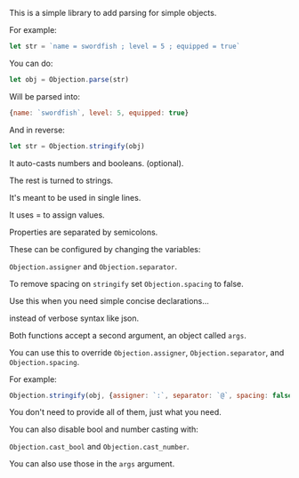 This is a simple library to add parsing for simple objects.

For example:

```js
let str = `name = swordfish ; level = 5 ; equipped = true`
```

You can do:

```js
let obj = Objection.parse(str)
```

Will be parsed into:

```js
{name: `swordfish`, level: 5, equipped: true}
```

And in reverse:

```js
let str = Objection.stringify(obj)
```

It auto-casts numbers and booleans. (optional).

The rest is turned to strings.

It's meant to be used in single lines.

It uses = to assign values.

Properties are separated by semicolons.

These can be configured by changing the variables:

`Objection.assigner` and `Objection.separator`.

To remove spacing on `stringify` set `Objection.spacing` to false.

Use this when you need simple concise declarations...

instead of verbose syntax like json.

Both functions accept a second argument, an object called `args`.

You can use this to override `Objection.assigner`, `Objection.separator`, and `Objection.spacing`.

For example:

```js
Objection.stringify(obj, {assigner: `:`, separator: `@`, spacing: false})
```

You don't need to provide all of them, just what you need.

You can also disable bool and number casting with:

`Objection.cast_bool` and `Objection.cast_number`.

You can also use those in the `args` argument.
